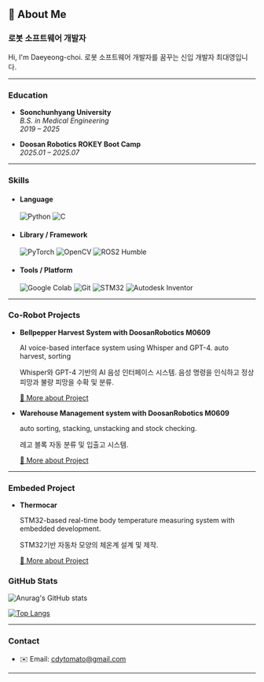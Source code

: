 ## 👋 About Me

### 로봇 소프트웨어 개발자

Hi, I'm Daeyeong-choi. 
로봇 소프트웨어 개발자를 꿈꾸는 신입 개발자 최대영입니다. 

---

### Education

- **Soonchunhyang University**  
  *B.S. in Medical Engineering*  
  *2019 – 2025*
  
- **Doosan Robotics ROKEY Boot Camp**  
  *2025.01 – 2025.07*
  
---

### Skills

- #### Language  
  ![Python](https://img.shields.io/badge/Python-3776AB?style=for-the-badge&logo=python&logoColor=white)  ![C](https://img.shields.io/badge/C-00599C?style=for-the-badge&logo=cplusplus&logoColor=white)
   
- #### Library / Framework  
  ![PyTorch](https://img.shields.io/badge/PyTorch-EE4C2C?style=for-the-badge&logo=pytorch&logoColor=white)  ![OpenCV](https://img.shields.io/badge/OpenCV-5C3EE8?style=for-the-badge&logo=opencv&logoColor=white)  ![ROS2 Humble](https://img.shields.io/badge/ROS2_Humble-22314E?style=for-the-badge&logo=ros&logoColor=white)


- #### Tools / Platform  
  ![Google Colab](https://img.shields.io/badge/Colab-F9AB00?style=for-the-badge&logo=googlecolab&logoColor=white)  ![Git](https://img.shields.io/badge/Git-F05032?style=for-the-badge&logo=git&logoColor=white)  ![STM32](https://img.shields.io/badge/STM32-03234B?style=for-the-badge&logo=stmicroelectronics&logoColor=white)  ![Autodesk Inventor](https://img.shields.io/badge/Autodesk_Inventor-0696D7?style=for-the-badge&logo=autodesk&logoColor=white)

 
---


### Co-Robot Projects

- **Bellpepper Harvest System with DoosanRobotics M0609**
  
  AI voice-based interface system using Whisper and GPT-4. auto harvest, sorting
  
  Whisper와 GPT-4 기반의 AI 음성 인터페이스 시스템. 음성 명령을 인식하고 정상 피망과 불량 피망을 수확 및 분류.
  
  [🔗 More about Project](https://github.com/daeyeong-choi/Bellpepper-Harvest-System-with-co-robot)


- **Warehouse Management system with DoosanRobotics M0609**
 
  auto sorting, stacking, unstacking and stock checking.
 
  레고 블록 자동 분류 및 입출고 시스템.
 
  [🔗 More about Project](https://github.com/daeyeong-choi/Warehouse-Management-System-with-co-robot)


---  


### Embeded Project

- **Thermocar**
  
  STM32-based real-time body temperature measuring system with embedded development.

  STM32기반 자동차 모양의 체온계 설계 및 제작.
  
  [🔗 More about Project](https://github.com/daeyeong-choi/Thermocar)
  
### GitHub Stats

![Anurag's GitHub stats](https://github-readme-stats.vercel.app/api?username=daeyeong-choi&show_icons=true&theme=dark)

[![Top Langs](https://github-readme-stats.vercel.app/api/top-langs/?username=daeyeong-choi&theme=dark)](https://github.com/MS0621/github-readme-stats)

---

### Contact

- ✉️ Email: cdytomato@gmail.com  


---
